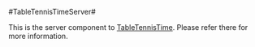 #TableTennisTimeServer#

This is the server component to [TableTennisTime](https://github.com/sheelc/TableTennisTime). Please refer there for more information.

